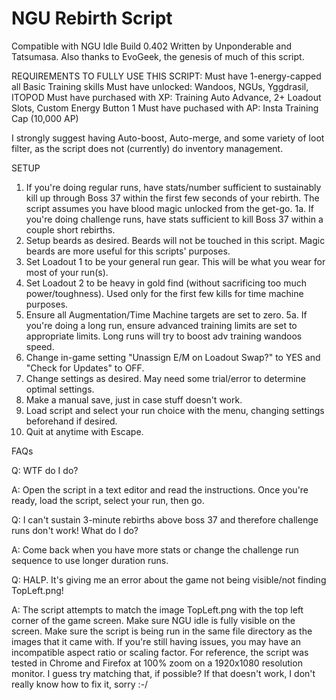 # NGU Rebirth Script

Compatible with NGU Idle Build 0.402
Written by Unponderable and Tatsumasa.
Also thanks to EvoGeek, the genesis of much of this script.

REQUIREMENTS TO FULLY USE THIS SCRIPT:
Must have 1-energy-capped all Basic Training skills
Must have unlocked: Wandoos, NGUs, Yggdrasil, ITOPOD
Must have purchased with XP: Training Auto Advance, 2+ Loadout Slots, Custom Energy Button 1
Must have puchased with AP: Insta Training Cap (10,000 AP)

I strongly suggest having Auto-boost, Auto-merge, and some variety of loot filter, as the script does not (currently) do inventory management.

SETUP
1. If you're doing regular runs, have stats/number sufficient to sustainably kill up through Boss 37 within the first few seconds of your rebirth. The script assumes you have blood magic unlocked from the get-go.
1a. If you're doing challenge runs, have stats sufficient to kill Boss 37 within a couple short rebirths.
2. Setup beards as desired. Beards will not be touched in this script. Magic beards are more useful for this scripts' purposes.
3. Set Loadout 1 to be your general run gear. This will be what you wear for most of your run(s).
4. Set Loadout 2 to be heavy in gold find (without sacrificing too much power/toughness). Used only for the first few kills for time machine purposes.
5. Ensure all Augmentation/Time Machine targets are set to zero.
5a. If you're doing a long run, ensure advanced training limits are set to appropriate limits. Long runs will try to boost adv training wandoos speed.
6. Change in-game setting "Unassign E/M on Loadout Swap?" to YES and "Check for Updates" to OFF.
7. Change settings as desired. May need some trial/error to determine optimal settings.
8. Make a manual save, just in case stuff doesn't work.
9. Load script and select your run choice with the menu, changing settings beforehand if desired.
10. Quit at anytime with Escape.

FAQs

Q: WTF do I do?

A: Open the script in a text editor and read the instructions. Once you're ready, load the script, select your run, then go.

Q: I can't sustain 3-minute rebirths above boss 37 and therefore challenge runs don't work! What do I do?

A: Come back when you have more stats or change the challenge run sequence to use longer duration runs.

Q: HALP. It's giving me an error about the game not being visible/not finding TopLeft.png!

A: The script attempts to match the image TopLeft.png with the top left corner of the game screen. Make sure NGU idle is fully visible on the screen. Make sure the script is being run in the same file directory as the images that it came with. If you're still having issues, you may have an incompatible aspect ratio or scaling factor. For reference, the script was tested in Chrome and Firefox at 100% zoom on a 1920x1080 resolution monitor. I guess try matching that, if possible? If that doesn't work, I don't really know how to fix it, sorry :-/
